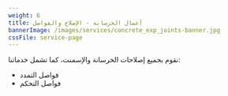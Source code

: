 ```yaml
---
weight: 6
title: أعمال الخرسانة - الإصلاح والفواصل
bannerImage: /images/services/concrete_exp_joints-banner.jpg
cssFile: service-page
---
```


نقوم بجميع إصلاحات الخرسانة والإسمنت، كما تشمل خدماتنا:

- فواصل التمدد
- فواصل التحكم
